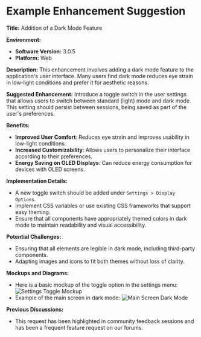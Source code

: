 # Example Enhancement Suggestion

**Title:** Addition of a Dark Mode Feature

**Environment:**
- **Software Version:** 3.0.5
- **Platform:** Web

**Description:**
This enhancement involves adding a dark mode feature to the application's user interface. Many users find dark mode reduces eye strain in low-light conditions and prefer it for aesthetic reasons.

**Suggested Enhancement:**
Introduce a toggle switch in the user settings that allows users to switch between standard (light) mode and dark mode. This setting should persist between sessions, being saved as part of the user's preferences.

**Benefits:**
- **Improved User Comfort**: Reduces eye strain and improves usability in low-light conditions.
- **Increased Customizability**: Allows users to personalize their interface according to their preferences.
- **Energy Saving on OLED Displays**: Can reduce energy consumption for devices with OLED screens.

**Implementation Details:**
- A new toggle switch should be added under `Settings > Display Options`.
- Implement CSS variables or use existing CSS frameworks that support easy theming.
- Ensure that all components have appropriately themed colors in dark mode to maintain readability and visual accessibility.

**Potential Challenges:**
- Ensuring that all elements are legible in dark mode, including third-party components.
- Adapting images and icons to fit both themes without loss of clarity.

**Mockups and Diagrams:**
- Here is a basic mockup of the toggle option in the settings menu:
  ![Settings Toggle Mockup](url_to_mockup_image)
- Example of the main screen in dark mode:
  ![Main Screen Dark Mode](url_to_dark_mode_image)

**Previous Discussions:**
- This request has been highlighted in community feedback sessions and has been a frequent feature request on our forums.
